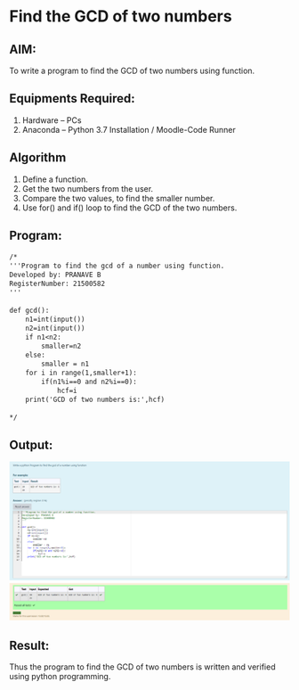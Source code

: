 # Find the GCD of two numbers

## AIM:
To write a program to find the GCD of two numbers using function.

## Equipments Required:
1. Hardware – PCs
2. Anaconda – Python 3.7 Installation / Moodle-Code Runner

## Algorithm
1. Define a function.
2. Get the two numbers from the user.
3. Compare the two values, to find the smaller number.
4. Use for() and if() loop to find the GCD of the two numbers.

## Program:
```
/*
'''Program to find the gcd of a number using function.
Developed by: PRANAVE B
RegisterNumber: 21500582
'''

def gcd():
    n1=int(input())
    n2=int(input())
    if n1<n2:
        smaller=n2
    else:
        smaller = n1
    for i in range(1,smaller+1):
        if(n1%i==0 and n2%i==0):
            hcf=i
    print('GCD of two numbers is:',hcf)        
     
*/
```

## Output:

![github logos](gcd.PNG)

## Result:
Thus the program to find the GCD of two numbers is written and verified using python programming.

